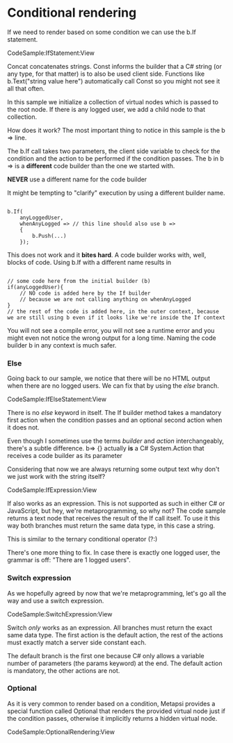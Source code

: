 # Conditional rendering  


If we need to render based on some condition we can use the <span class="inline-code">b.If</span> statement.

CodeSample:IfStatement:View

<div class="block-note"><span class="inline-code">Concat</span> concatenates strings. <span class="inline-code">Const</span> informs the builder
that a C# string (or any type, for that matter) is to also be used client side. Functions like <span class="inline-code">b.Text("string value here")</span>
automatically call <span class="inline-code">Const</span> so you might not see it all that often.
</div>

In this sample we initialize a  collection of virtual nodes which is passed to the root node. If there is any logged user, we add a child node to that collection.

How does it work? The most important thing to notice in this sample is the <span class="inline-code">b => </span>  line. 

The <span class="inline-code">b.If</span> call takes two parameters, the client side variable to check for the condition and the action to be performed 
if the condition passes. The <span class="inline-code">b</span> in <span class="inline-code">b => </span> is a **different** code builder than the one we started
with.



<div class="warning-note"><strong>NEVER</strong> use a different name for the code builder</div>

It might be tempting to "clarify" execution by using a different builder name.

<pre><code class="language-csharp">
b.If(
    anyLoggedUser,
    whenAnyLogged => // this line should also use b =>
    {
        b.Push(...)
    });
</code></pre>

This does not work and it **bites hard**. A code builder works with, well, blocks of code. 
Using <span class="inline-code">b.If</span> with a different name results in

<pre><code class="language-js">
// some code here from the initial builder (b)
if(anyLoggedUser){
    // NO code is added here by the If builder 
    // because we are not calling anything on whenAnyLogged
}
// the rest of the code is added here, in the outer context, because we are still using b even if it looks like we're inside the If context
</code></pre>

You will not see a compile error, you will not see a runtime error and you might even not notice the wrong output for a long time. 
Naming the code builder <span class="inline-code">b</span> in any context is much safer.
    
### Else

Going back to our sample, we notice that there will be no HTML output when there are no logged users. We can fix that by using the *else* branch.

CodeSample:IfElseStatement:View

There is no *else* keyword in itself. The <span class="inline-code">If</span> builder method takes a mandatory first action when the condition passes
and an optional second action when it does not.

<div class="block-note">Even though I sometimes use the terms <i>builder</i> and <i>action</i> interchangeably, there's a subtle difference. 
<span class="inline-code">b=> {}</span> actually <strong>is</strong> a C# <span class="inline-code">System.Action</span> that receives a code builder as its parameter</div>
  

Considering that now we are always returning some output text why don't we just work with the string itself?

CodeSample:IfExpression:View

<span class="inline-code">If</span> also works as an expression. This is not supported as such in either C# or JavaScript, but hey, we're metaprogramming, so why not?
The code sample returns a text node that receives the result of the <span class="inline-code">If</span> call itself. 
To use it this way both branches must return the same data type, in this case a string.

<div class="block-note">This is similar to the ternary conditional operator (?:) </div>

There's one more thing to fix. In case there is exactly one logged user, the grammar is off: "There are 1 logged users".

### Switch expression

As we hopefully agreed by now that we're metaprogramming, let's go all the way and use a switch expression.

CodeSample:SwitchExpression:View

Switch *only* works as an expression. All branches must return the exact same data type. The first action is the default action, the rest of the actions must exactly match a server side constant each.

<div class="block-note">
The default branch is the first one because C# only allows a variable number of parameters (the <span class="inline-code">params</span> keyword) at the end. 
The default action is mandatory, the other actions are not.</div>

### Optional

As it is very common to render based on a condition, Metapsi provides a special function called <span class="inline-code">Optional</span> that renders the provided virtual node just if the condition passes, otherwise it implicitly returns a hidden virtual node.

CodeSample:OptionalRendering:View